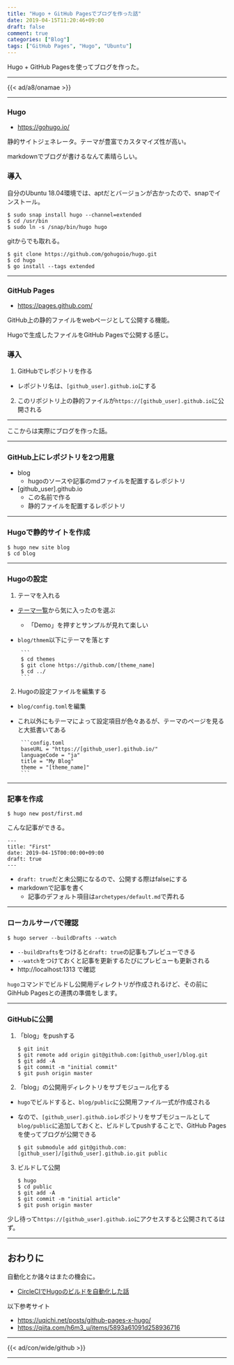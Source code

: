 ```yaml
---
title: "Hugo + GitHub Pagesでブログを作った話"
date: 2019-04-15T11:20:46+09:00
draft: false
comment: true
categories: ["Blog"]
tags: ["GitHub Pages", "Hugo", "Ubuntu"]
---
```


Hugo + GitHub Pagesを使ってブログを作った。

 <!--more-->

---

{{< ad/a8/onamae >}}

---

### Hugo

- https://gohugo.io/

静的サイトジェネレータ。テーマが豊富でカスタマイズ性が高い。

markdownでブログが書けるなんて素晴らしい。

### 導入

自分のUbuntu 18.04環境では、aptだとバージョンが古かったので、snapでインストール。

```
$ sudo snap install hugo --channel=extended
$ cd /usr/bin
$ sudo ln -s /snap/bin/hugo hugo
```

gitからでも取れる。

```
$ git clone https://github.com/gohugoio/hugo.git
$ cd hugo
$ go install --tags extended
```

---

### GitHub Pages

- https://pages.github.com/

GitHub上の静的ファイルをwebページとして公開する機能。

Hugoで生成したファイルをGitHub Pagesで公開する感じ。

### 導入

1. GitHubでレポジトリを作る
 - レポジトリ名は、`[github_user].github.io`にする
2. このリポジトリ上の静的ファイルが`https://[github_user].github.io`に公開される

---

ここからは実際にブログを作った話。

---

### GitHub上にレポジトリを2つ用意
 - blog
     - hugoのソースや記事のmdファイルを配置するレポジトリ
 - [github_user].github.io
     - この名前で作る
     - 静的ファイルを配置するレポジトリ

---

### Hugoで静的サイトを作成

```
$ hugo new site blog
$ cd blog
```

---

### Hugoの設定

1. テーマを入れる
 - [テーマ一覧](https://themes.gohugo.io/)から気に入ったのを選ぶ
     - 「Demo」を押すとサンプルが見れて楽しい
 - `blog/thmem`以下にテーマを落とす

        ```
        $ cd themes
        $ git clone https://github.com/[theme_name]
        $ cd ../
        ```

2. Hugoの設定ファイルを編集する
 - `blog/config.toml`を編集
 - これ以外にもテーマによって設定項目が色々あるが、テーマのページを見ると大抵書いてある

        ```config.toml
        baseURL = "https://[github_user].github.io/"
        languageCode = "ja"
        title = "My Blog"
        theme = "[theme_name]"
        ```

---

### 記事を作成

```
$ hugo new post/first.md
```

こんな記事ができる。

```
---
title: "First"
date: 2019-04-15T00:00:00+09:00
draft: true
---
```

 - `draft: true`だと未公開になるので、公開する際はfalseにする
 - markdownで記事を書く
     - 記事のデフォルト項目は`archetypes/default.md`で弄れる

---

### ローカルサーバで確認

```
$ hugo server --buildDrafts --watch
```

 - `--buildDrafts`をつけると`draft: true`の記事もプレビューできる
 - `--watch`をつけておくと記事を更新するたびにプレビューも更新される
 - http://localhost:1313 で確認

 `hugo`コマンドでビルドし公開用ディレクトリが作成されるけど、その前にGihHub Pagesとの連携の準備をします。

 ---

### GitHubに公開

1. 「blog」をpushする

    ```
    $ git init
    $ git remote add origin git@github.com:[github_user]/blog.git
    $ git add -A
    $ git commit -m "initial commit"
    $ git push origin master
    ```

2. 「blog」の公開用ディレクトリをサブモジュール化する
 - `hugo`でビルドすると、`blog/public`に公開用ファイル一式が作成される
 - なので、`[github_user].github.io`レポジトリをサブモジュールとして`blog/public`に追加しておくと、ビルドしてpushすることで、GitHub Pagesを使ってブログが公開できる

    ```
    $ git submodule add git@github.com:[github_user]/[github_user].github.io.git public
    ```

3. ビルドして公開

    ```
    $ hugo
    $ cd public
    $ git add -A
    $ git commit -m "initial article"
    $ git push origin master
    ```

少し待って`https://[github_user].github.io`にアクセスすると公開されてるはず。

---

## おわりに

自動化とか諸々はまたの機会に。

 - [CircleCIでHugoのビルドを自動化した話](https://www.ted027.com/post/circleci)

以下参考サイト

- https://uqichi.net/posts/github-pages-x-hugo/
- https://qiita.com/h6m3_u/items/5893a61091d258936716

---

{{< ad/con/wide/github >}}

---
